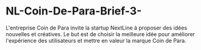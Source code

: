 # NL-Coin-De-Para-Brief-3-
L'entreprise Coin de Para invite la startup NextLine à proposer des idées nouvelles et créatives.
Le but est de choisir la meilleure idée pour améliorer l'expérience des utilisateurs et mettre en valeur la marque Coin de Para.
